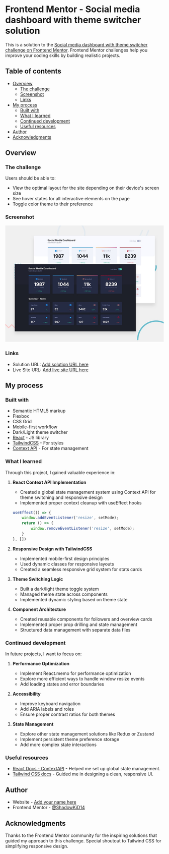 # Frontend Mentor - Social media dashboard with theme switcher solution

This is a solution to the [Social media dashboard with theme switcher challenge on Frontend Mentor](https://www.frontendmentor.io/challenges/social-media-dashboard-with-theme-switcher-6oY8ozp_H). Frontend Mentor challenges help you improve your coding skills by building realistic projects. 

## Table of contents

- [Overview](#overview)
  - [The challenge](#the-challenge)
  - [Screenshot](#screenshot)
  - [Links](#links)
- [My process](#my-process)
  - [Built with](#built-with)
  - [What I learned](#what-i-learned)
  - [Continued development](#continued-development)
  - [Useful resources](#useful-resources)
- [Author](#author)
- [Acknowledgments](#acknowledgments)

## Overview

### The challenge

Users should be able to:

- View the optimal layout for the site depending on their device's screen size
- See hover states for all interactive elements on the page
- Toggle color theme to their preference

### Screenshot

![Preview](./public/images/desktop-preview.jpg)

### Links

- Solution URL: [Add solution URL here](https://your-solution-url.com)
- Live Site URL: [Add live site URL here](https://your-live-site-url.com)

## My process

### Built with

- Semantic HTML5 markup
- Flexbox
- CSS Grid
- Mobile-first workflow
- Dark/Light theme switcher
- [React](https://reactjs.org/) - JS library
- [TailwindCSS](https://tailwindcss.com/) - For styles
- [Context API](src/context/AppContext.jsx) - For state management 


### What I learned


Through this project, I gained valuable experience in:

1. **React Context API Implementation**
   - Created a global state management system using Context API for theme switching and responsive design
   - Implemented proper context cleanup with useEffect hooks
   ```jsx
   useEffect(() => {
       window.addEventListener('resize', setMode);
       return () => {
           window.removeEventListener('resize', setMode);
       }
   }, [])

2. **Responsive Design with TailwindCSS**
    - Implemented mobile-first design principles
    - Used dynamic classes for responsive layouts
    - Created a seamless responsive grid system for stats cards


3. **Theme Switching Logic**
    - Built a dark/light theme toggle system
    - Managed theme state across components
    - Implemented dynamic styling based on theme state

4. **Component Architecture**
    - Created reusable components for followers and overview cards
    - Implemented proper prop drilling and state management
    - Structured data management with separate data files


### Continued development

In future projects, I want to focus on:

1. **Performance Optimization**
    - Implement React.memo for performance optimization
    - Explore more efficient ways to handle window resize events
    - Add loading states and error boundaries

2. **Accessibility**
    - Improve keyboard navigation
    - Add ARIA labels and roles
    - Ensure proper contrast ratios for both themes

3. **State Management**
    - Explore other state management solutions like Redux or Zustand
    - Implement persistent theme preference storage
    - Add more complex state interactions

### Useful resources
- [React Docs - ContextAPI](https://react.dev/) - Helped me set up global state management.
- [Tailwind CSS docs](https://tailwindcss.com/) - Guided me in designing a clean, responsive UI.

## Author
- Website - [Add your name here](https://www.your-site.com)
- Frontend Mentor - [@ShadowKiD14](https://www.frontendmentor.io/profile/ShadowKiD14)

## Acknowledgments
Thanks to the Frontend Mentor community for the inspiring solutions that guided my approach to this challenge. Special shoutout to Tailwind CSS for simplifying responsive design.